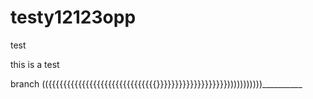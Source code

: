 # testy12123opp
test


this is a test 

branch
(({{{{{{{{{{{{{{{{{{{{{{{{{{{{{}}}}}}}}}}}}}}}}}}})))))))))))__________



